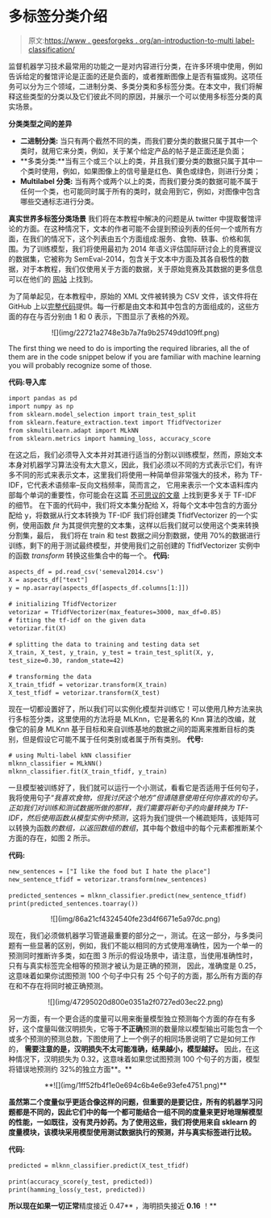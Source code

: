 # 多标签分类介绍

> 原文:[https://www . geesforgeks . org/an-introduction-to-multi label-classification/](https://www.geeksforgeeks.org/an-introduction-to-multilabel-classification/)

监督机器学习技术最常用的功能之一是对内容进行分类，在许多环境中使用，例如告诉给定的餐馆评论是正面的还是负面的，或者推断图像上是否有猫或狗。这项任务可以分为三个领域，二进制分类、多类分类和多标签分类。在本文中，我们将解释这些类型的分类以及它们彼此不同的原因，并展示一个可以使用多标签分类的真实场景。

**分类类型之间的差异**

*   **二进制分类:**
    当只有两个截然不同的类，而我们要分类的数据只属于其中一个类时，就用它来分类，例如，关于某个给定产品的帖子是正面还是负面；
*   **多类分类:**当有三个或三个以上的类，并且我们要分类的数据只属于其中一个类时使用，例如，如果图像上的信号量是红色、黄色或绿色，则进行分类；
*   **Multilabel 分类:**
    当有两个或两个以上的类，而我们要分类的数据可能不属于任何一个类，也可能同时属于所有的类时，就会用到它，例如，对图像中包含哪些交通标志进行分类。

**真实世界多标签分类场景**
我们将在本教程中解决的问题是从 twitter 中提取餐馆评论的方面。在这种情况下，文本的作者可能不会提到预设列表的任何一个或所有方面，在我们的情况下，这个列表由五个方面组成:服务、食物、轶事、价格和氛围。为了训练模型，我们将使用最初为 2014 年语义评估国际研讨会上的竞赛提议的数据集，它被称为 SemEval-2014，包含关于文本中方面及其各自极性的数据，对于本教程，我们仅使用关于方面的数据，关于原始竞赛及其数据的更多信息可以在他们的 [网站](http://alt.qcri.org/semeval2014/) 上找到。

为了简单起见，在本教程中，原始的 XML 文件被转换为 CSV 文件，该文件将在 GitHub 上以[完整代码](https://github.com/Lucasfrota/MultilabelClassificationExample)提供。每一行都是由文本和其中包含的方面组成的，这些方面的存在与否分别由 1 和 0 表示，下图显示了表格的外观。

<center>![](img/22721a2748e3b7a7fa9b25749dd109ff.png)</center>

The first thing we need to do is importing the required libraries, all the of them are in the code snippet below if you are familiar with machine learning you will probably recognize some of those.

**代码:导入库**

```
import pandas as pd
import numpy as np
from sklearn.model_selection import train_test_split
from sklearn.feature_extraction.text import TfidfVectorizer
from skmultilearn.adapt import MLkNN
from sklearn.metrics import hamming_loss, accuracy_score
```

在这之后，我们必须导入文本并对其进行适当的分割以训练模型，然而，原始文本本身对机器学习算法没有太大意义，因此，我们必须以不同的方式表示它们，有许多不同的形式来表示文本，这里我们将使用一种简单但非常强大的技术，称为 TF-IDF，它代表术语频率–反向文档频率，简而言之， 它用来表示一个文本语料库内部每个单词的重要性，你可能会在这篇 [不可思议的文章](https://www.geeksforgeeks.org/sklearn-feature-extraction-with-tf-idf/) 上找到更多关于 TF-IDF 的细节。 在下面的代码中，我们将文本集分配给 X，将每个文本中包含的方面分配给 y，将数据从行文本转换为 TF-IDF 我们将创建类 TfidfVectorizer 的一个实例，使用函数 *fit* 为其提供完整的文本集，这样以后我们就可以使用这个类来转换分割集，最后， 我们将在 train 和 test 数据之间分割数据，使用 70%的数据进行训练，剩下的用于测试最终模型，并使用我们之前创建的 TfidfVectorizer 实例中的函数 *transform* 转换这些集合中的每一个。
**代码:**

```
aspects_df = pd.read_csv('semeval2014.csv')
X = aspects_df["text"]
y = np.asarray(aspects_df[aspects_df.columns[1:]])

# initializing TfidfVectorizer 
vetorizar = TfidfVectorizer(max_features=3000, max_df=0.85)
# fitting the tf-idf on the given data
vetorizar.fit(X)

# splitting the data to training and testing data set
X_train, X_test, y_train, y_test = train_test_split(X, y, test_size=0.30, random_state=42)

# transforming the data
X_train_tfidf = vetorizar.transform(X_train)
X_test_tfidf = vetorizar.transform(X_test)
```

现在一切都设置好了，所以我们可以实例化模型并训练它！可以使用几种方法来执行多标签分类，这里使用的方法将是 MLKnn，它是著名的 Knn 算法的改编，就像它的前身 MLKnn 基于目标和来自训练基地的数据之间的距离来推断目标的类别，但是假设它可能不属于任何类别或者属于所有类别。
**代号:**

```
# using Multi-label kNN classifier
mlknn_classifier = MLkNN()
mlknn_classifier.fit(X_train_tfidf, y_train)
```

一旦模型被训练好了，我们就可以运行一个小测试，看看它是否适用于任何句子，我将使用句子“*我喜欢食物，但我讨厌这个地方”*但请随意使用任何你喜欢的句子。正如我们对训练和测试数据所做的那样，我们需要将新句子的向量转换为 TF-IDF，然后使用函数*从模型实例中预测*，这将为我们提供一个稀疏矩阵，该矩阵可以转换为函数*的数组，以返回数组的数组*，其中每个数组中的每个元素都推断某个方面的存在，如图 2 所示。

**代码:**

```
new_sentences = ["I like the food but I hate the place"]
new_sentence_tfidf = vetorizar.transform(new_sentences)

predicted_sentences = mlknn_classifier.predict(new_sentence_tfidf)
print(predicted_sentences.toarray())
```

<center>
![](img/86a21cf4324540fe23d4f6671e5a97dc.png)</center>

现在，我们必须做机器学习管道最重要的部分之一，测试。在这一部分，与多类问题有一些显著的区别，例如，我们不能以相同的方式使用准确性，因为一个单一的预测同时推断许多类，如在图 3 所示的假设场景中，请注意，当使用准确性时，只有与真实标签完全相等的预测才被认为是正确的预测， 因此，准确度是 0.25，这意味着如果你试图预测 100 个句子中只有 25 个句子的方面，那么所有方面的存在和不存在将同时被正确预测。

<center>![](img/47295020d800e0351a2f0727ed03ec22.png)</center>

另一方面，有一个更合适的度量可以用来衡量模型独立预测每个方面的存在有多好，这个度量叫做汉明损失，它等于**不正确**预测的数量除以模型输出可能包含一个或多个预测的预测总数，下图使用了上一个例子的相同场景说明了它是如何工作的， **需要注意的是，汉明损失不太可能准确，结果越小，模型越好。** 因此，在这种情况下，汉明损失为 0.32，这意味着如果您试图预测 100 个句子的方面，模型将错误地预测约 32%的独立方面**。**

<center>**![](img/1ff52fb4f1e0e694c6b4e6e93efe4751.png)**</center>

**虽然第二个度量似乎更适合像这样的问题，但重要的是要记住，所有的机器学习问题都是不同的，因此它们中的每一个都可能结合一组不同的度量来更好地理解模型的性能，一如既往，没有灵丹妙药。为了使用这些，我们将使用来自 sklearn 的度量模块，该模块采用模型使用测试数据执行的预测，并与真实标签进行比较。**

****代码:****

```
predicted = mlknn_classifier.predict(X_test_tfidf)

print(accuracy_score(y_test, predicted))
print(hamming_loss(y_test, predicted))
```

**所以现在如果一切正常**精度接近 0.47** ，海明损失接近 **0.16** ！**